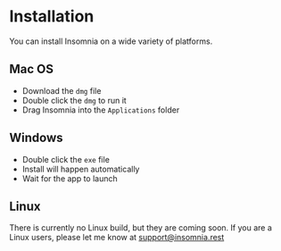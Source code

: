 # Installation

You can install Insomnia on a wide variety of platforms.


## Mac OS

- Download the `dmg` file
- Double click the `dmg` to run it
- Drag Insomnia into the `Applications` folder


## Windows

- Double click the `exe` file 
- Install will happen automatically
- Wait for the app to launch


## Linux

There is currently no Linux build, but they are coming soon. If you are a Linux users, please
let me know at [support@insomnia.rest](mailto:support@insomnia.rest)